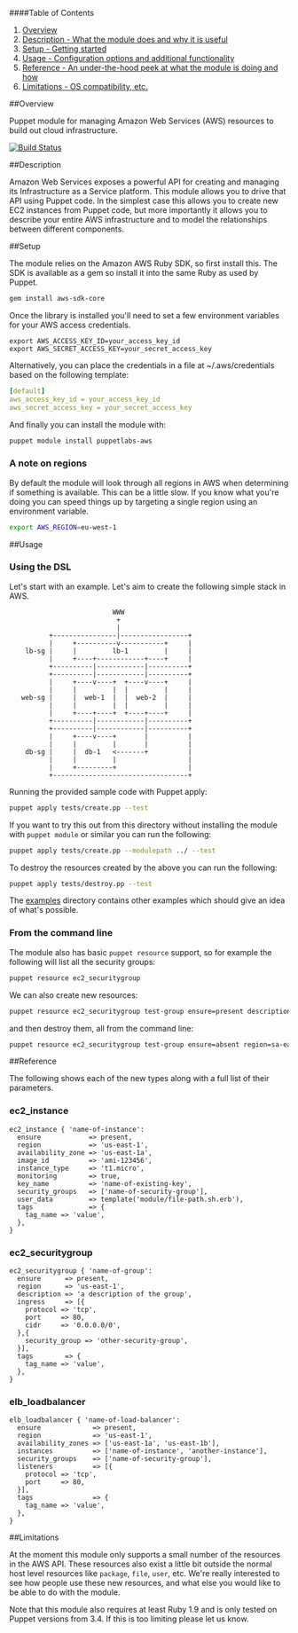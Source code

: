 ####Table of Contents

1. [Overview](#overview)
2. [Description - What the module does and why it is useful](#module-description)
3. [Setup - Getting started](#setup)
4. [Usage - Configuration options and additional functionality](#usage)
5. [Reference - An under-the-hood peek at what the module is doing and how](#reference)
5. [Limitations - OS compatibility, etc.](#limitations)

##Overview

Puppet module for managing Amazon Web Services (AWS) resources to build out cloud infrastructure.

[![Build
Status](https://magnum.travis-ci.com/puppetlabs/puppetlabs-aws.svg?token=RqtxRv25TsPVz69Qso5L&branch=master)](https://magnum.travis-ci.com/puppetlabs/puppetlabs-aws)

##Description

Amazon Web Services exposes a powerful API for creating and managing
its Infrastructure as a Service platform. This module
allows you to drive that API using Puppet code. In the simplest case
this allows you to create new EC2 instances from Puppet code, but more
importantly it allows you to describe your entire AWS infrastructure and
to model the relationships between different components.

##Setup

The module relies on the Amazon AWS Ruby SDK, so first install this. The
SDK is available as a gem so install it into the same Ruby as used by
Puppet.

```bash
gem install aws-sdk-core
```

Once the library is installed you'll need to set a few environment
variables for your AWS access credentials.

```
export AWS_ACCESS_KEY_ID=your_access_key_id
export AWS_SECRET_ACCESS_KEY=your_secret_access_key
```

Alternatively, you can place the credentials in a file at
~/.aws/credentials based on the following template:

```yaml
[default]
aws_access_key_id = your_access_key_id
aws_secret_access_key = your_secret_access_key
```

And finally you can install the module with:

```bash
puppet module install puppetlabs-aws
```

### A note on regions

By default the module will look through all regions in AWS when
determining if something is available. This can be a little slow. If you
know what you're doing you can speed things up by targeting a single
region using an environment variable.

```bash
export AWS_REGION=eu-west-1
```

##Usage

### Using the DSL

Let's start with an example. Let's aim to create the following simple
stack in AWS.

```
                          WWW
                           +
                           |
          +----------------|-----------------+
          |     +----------v-----------+     |
    lb-sg |     |         lb-1         |     |
          |     +----+------------+----+     |
          +----------|------------|----------+
          +----------|------------|----------+
          |     +----v----+  +----v----+     |
          |     |         |  |         |     |
   web-sg |     |  web-1  |  |  web-2  |     |
          |     |         |  |         |     |
          |     +----+----+  +----+----+     |
          +----------|------------|----------+
          +----------|------------|----------+
          |     +----v----+       |          |
          |     |         |       |          |
    db-sg |     |  db-1   <-------+          |
          |     |         |                  |
          |     +---------+                  |
          +----------------------------------+
```

Running the provided sample code with Puppet apply:

```bash
puppet apply tests/create.pp --test
```

If you want to try this out from this directory without installing the
module with `puppet module` or similar you can run the following:

```bash
puppet apply tests/create.pp --modulepath ../ --test
```

To destroy the resources created by the above you can run the following:

```bash
puppet apply tests/destroy.pp --test
```

The [examples](examples/) directory contains other examples which should give an
idea of what's possible.

### From the command line

The module also has basic `puppet resource` support, so for example the
following will list all the security groups:

```bash
puppet resource ec2_securitygroup
```

We can also create new resources:

```bash
puppet resource ec2_securitygroup test-group ensure=present description="test description" region=us-east-1
```

and then destroy them, all from the command line:

```bash
puppet resource ec2_securitygroup test-group ensure=absent region=sa-east-1
```

##Reference

The following shows each of the new types along with a full list of
their parameters.

### ec2_instance

```puppet
ec2_instance { 'name-of-instance':
  ensure            => present,
  region            => 'us-east-1',
  availability_zone => 'us-east-1a',
  image_id          => 'ami-123456',
  instance_type     => 't1.micro',
  monitoring        => true,
  key_name          => 'name-of-existing-key',
  security_groups   => ['name-of-security-group'],
  user_data         => template('module/file-path.sh.erb'),
  tags              => {
    tag_name => 'value',
  },
}
```

### ec2_securitygroup

```puppet
ec2_securitygroup { 'name-of-group':
  ensure      => present,
  region      => 'us-east-1',
  description => 'a description of the group',
  ingress     => [{
    protocol => 'tcp',
    port     => 80,
    cidr     => '0.0.0.0/0',
  },{
    security_group => 'other-security-group',
  }],
  tags        => {
    tag_name => 'value',
  },
}
```

### elb_loadbalancer

```puppet
elb_loadbalancer { 'name-of-load-balancer':
  ensure             => present,
  region             => 'us-east-1',
  availability_zones => ['us-east-1a', 'us-east-1b'],
  instances          => ['name-of-instance', 'another-instance'],
  security_groups    => ['name-of-security-group'],
  listeners          => [{
    protocol => 'tcp',
    port     => 80,
  }],
  tags               => {
    tag_name => 'value',
  },
}
```

##Limitations

At the moment this module only supports a small number of the resources
in the AWS API. These resources also exist a little bit outside the
normal host level resources like `package`, `file`, `user`, etc. We're
really interested to see how people use these new resources, and what
else you would like to be able to do with the module.

Note that this module also requires at least Ruby 1.9 and is only tested on Puppet
versions from 3.4. If this is too limiting please let us know.
